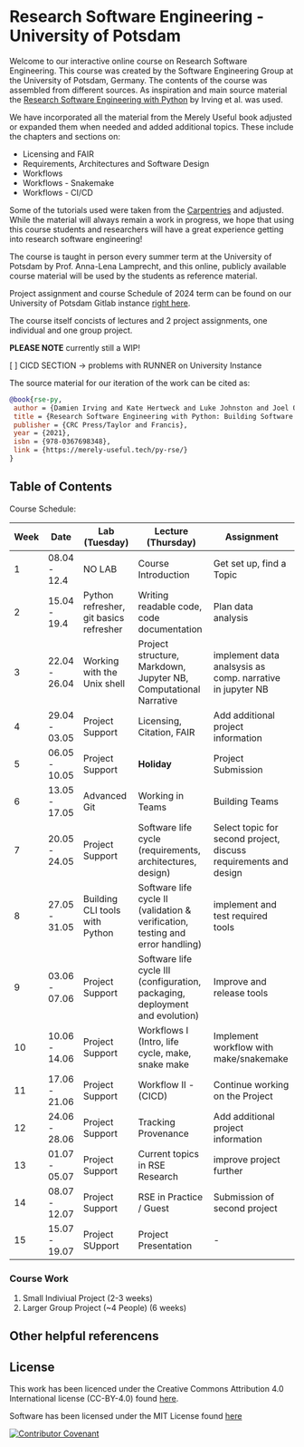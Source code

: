 # Research Software Engineering - University of Potsdam


Welcome to our interactive online course on Research Software Engineering. This course was created by the Software Engineering Group at the University of Potsdam, Germany. The contents of the course was assembled from different sources. As inspiration and main source material the [Research Software Engineering with Python](https://third-bit.com/py-rse/) by Irving et al. was used.

We have incorporated all the material from the Merely Useful book adjusted or expanded them when needed and added additional topics. These include the chapters and sections on:

- Licensing and FAIR
- Requirements, Architectures and Software Design
- Workflows 
- Workflows - Snakemake
- Workflows - CI/CD 

 Some of the tutorials used were taken from the [Carpentries](https://carpentries.org/) and adjusted. 
While the material will always remain a work in progress, we hope that using this course students and researchers will have a great experience getting into research software engineering!


The course is taught in person every summer term at the University of Potsdam by Prof. Anna-Lena Lamprecht, and this online, publicly available course material will be used by the students as reference material.

Project assignment and course Schedule of 2024 term can be found on our University of Potsdam Gitlab instance [right here](https://gitup.uni-potsdam.de/seg/rse_course/rse_course_materials).     

The course itself concists of lectures and 2 project assignments, one individual and one group project.  

**PLEASE NOTE** currently still a WIP! 

[ ] CICD SECTION -> problems with RUNNER on University Instance 


The source material for our iteration of the work can be cited as: 
 ```bib
@book{rse-py,
  author = {Damien Irving and Kate Hertweck and Luke Johnston and Joel Ostblom and Charlotte Wickham and Greg Wilson},
  title = {Research Software Engineering with Python: Building Software that Makes Research Possible},
  publisher = {CRC Press/Taylor and Francis},
  year = {2021},
  isbn = {978-0367698348},
  link = {https://merely-useful.tech/py-rse/}
}
```
   
## Table of Contents

Course Schedule: 

Week | Date  |  Lab (Tuesday)   | Lecture (Thursday) | Assignment 
-----|-------|------------|------------------------| -------------
1    |08.04 - 12.4  | NO LAB | Course Introduction  | Get set up, find a Topic
2    |15.04 - 19.4  | Python refresher, git basics refresher | Writing readable code, code documentation | Plan data analysis 
3    |22.04 - 26.04 | Working with the Unix shell | Project structure, Markdown, Jupyter NB, Computational Narrative | implement data analsysis as comp. narrative in jupyter NB
4    |29.04 - 03.05 | Project Support | Licensing, Citation, FAIR |  Add additional project information 
5    |06.05 - 10.05 | Project Support | **Holiday** | Project Submission 
6    |13.05 - 17.05 | Advanced Git | Working in Teams | Building Teams
7    |20.05 - 24.05 |Project Support | Software life cycle (requirements, architectures, design) | Select topic for second project, discuss requirements and design   
8    |27.05 - 31.05 |  Building CLI tools with Python | Software life cycle II (validation & verification, testing and error handling)  | implement and test required tools 
9    |03.06 - 07.06 |Project Support | Software life cycle III (configuration, packaging, deployment and evolution)  | Improve and release tools 
10   |10.06 - 14.06 | Project Support | Workflows I  (Intro, life cycle, make, snake make| Implement workflow with make/snakemake 
11   |17.06 - 21.06 | Project Support | Workflow II - (CICD)  | Continue working on the Project 
12   |24.06 - 28.06 | Project Support | Tracking Provenance | Add additional project information  
13   |01.07 - 05.07 | Project Support | Current topics in RSE Research | improve project further
14   |08.07 - 12.07 | Project Support | RSE in Practice / Guest | Submission of second project
15   |15.07 - 19.07 | Project SUpport | Project Presentation  | -  
  

### Course Work

1. Small Indiviual Project (2-3 weeks)
2. Larger Group Project (~4 People) (6 weeks)

## Other helpful referencens

## License

This work has been licenced under the Creative Commons Attribution 4.0
International license (CC-BY-4.0) found [here](https://github.com/Software-Engineering-Group-UP/RSE-UP/blob/main/LICENSE.MD).

Software has been licensed under the MIT License found [here](https://github.com/Software-Engineering-Group-UP/RSE-UP/blob/main/LICENSE-MIT.MD)


 [![Contributor Covenant](https://img.shields.io/badge/Contributor%20Covenant-2.1-4baaaa.svg)](CODE_OF_CONDUCT.md)
